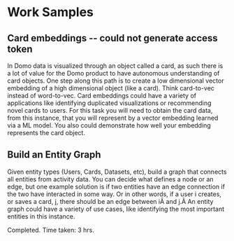 # Work Samples

## Card embeddings -- could not generate access token

In Domo data is visualized through an object called a card, as such there is a lot of value for the Domo product to have autonomous understanding of card objects. One step along this path is to create a low dimensional vector embedding of a high dimensional object (like a card). Think card-to-vec instead of word-to-vec. Card embeddings could have a variety of applications like identifying duplicated visualizations or recommending novel cards to users. For this task you will need to obtain the card data, from this instance, that you will represent by a vector embedding learned via a ML model. You also could demonstrate how well your embedding represents the card object.

## Build an Entity Graph

Given entity types (Users, Cards, Datasets, etc), build a graph that connects all entities from activity data. You can decide what defines a node or an edge, but one example solution is if two entities have an edge connection if the two have interacted in some way. Or in other words, if a user i creates, or saves a card, j, there should be an edge between iÂ and j.Â An entity graph could have a variety of use cases, like identifying the most important entities in this instance.

Completed. Time taken: 3 hrs.